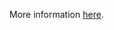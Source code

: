 More information [here](https://docs.prismacloud.io/en/enterprise-edition/policy-reference/kubernetes-policies/kubernetes-policy-index/bc-k8s-6).
